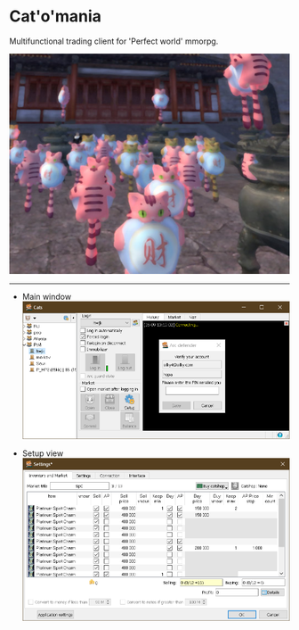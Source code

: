 # Cat'o'mania

Multifunctional trading client for 'Perfect world' mmorpg.

![Cats](https://raw.githubusercontent.com/siilky/catomania/master/.readme/manycats.jpg)

----

* Main window
![](https://raw.githubusercontent.com/siilky/catomania/master/.readme/main.png)


* Setup view
![](https://raw.githubusercontent.com/siilky/catomania/master/.readme/settings.png)

